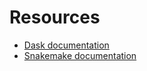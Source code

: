 # Resources
- [Dask documentation](https://docs.dask.org/en/stable/)
- [Snakemake documentation](https://snakemake.readthedocs.io/en/stable/)
